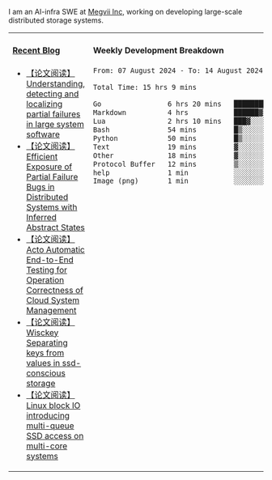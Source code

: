 I am an AI-infra SWE at [Megvii Inc](https://en.megvii.com/), working on developing large-scale distributed storage systems.

<table width="960px">
<tr>
<td valign="top" width="50%">

#### <a href="https://www.kongjun18.me" target="_blank">Recent Blog</a>

<!-- BLOG-POST-LIST:START -->
- [【论文阅读】Understanding, detecting and localizing partial failures in large system software](https://kongjun18.github.io/posts/understanding-detecting-and-localizing-partial-failures-in-large-system-software/)
- [【论文阅读】Efficient Exposure of Partial Failure Bugs in Distributed Systems with Inferred Abstract States](https://kongjun18.github.io/posts/efficient-exposure-of-partial-failure-bugs-in-distributed-systems-with-inferred-abstract-states/)
- [【论文阅读】Acto Automatic End-to-End Testing for Operation Correctness of Cloud System Management](https://kongjun18.github.io/posts/acto-automatic-end-to-end-testing-for-operation-correctness-of-cloud-system-management/)
- [【论文阅读】Wisckey Separating keys from values in ssd-conscious storage](https://kongjun18.github.io/posts/wisckey-separating-keys-from-values-in-ssd-conscious-storage/)
- [【论文阅读】Linux block IO introducing multi-queue SSD access on multi-core systems](https://kongjun18.github.io/posts/linux-block-io-introducing-multi-queue-ssd-access-on-multi-core-systems/)
<!-- BLOG-POST-LIST:END -->

</td>
<td valign="top" width="50%">

#### Weekly Development Breakdown

<!--START_SECTION:waka-->

```txt
From: 07 August 2024 - To: 14 August 2024

Total Time: 15 hrs 9 mins

Go                6 hrs 20 mins   ██████████▒░░░░░░░░░░░░░░   41.79 %
Markdown          4 hrs           ██████▓░░░░░░░░░░░░░░░░░░   26.41 %
Lua               2 hrs 10 mins   ███▓░░░░░░░░░░░░░░░░░░░░░   14.30 %
Bash              54 mins         █▒░░░░░░░░░░░░░░░░░░░░░░░   05.95 %
Python            50 mins         █▒░░░░░░░░░░░░░░░░░░░░░░░   05.60 %
Text              19 mins         ▓░░░░░░░░░░░░░░░░░░░░░░░░   02.18 %
Other             18 mins         ▓░░░░░░░░░░░░░░░░░░░░░░░░   02.00 %
Protocol Buffer   12 mins         ▒░░░░░░░░░░░░░░░░░░░░░░░░   01.37 %
help              1 min           ░░░░░░░░░░░░░░░░░░░░░░░░░   00.19 %
Image (png)       1 min           ░░░░░░░░░░░░░░░░░░░░░░░░░   00.14 %
```

<!--END_SECTION:waka-->
</td>
</tr>

</table>
